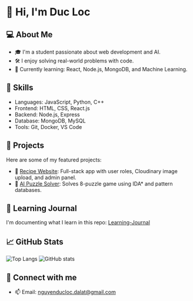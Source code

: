 # 👋 Hi, I'm Duc Loc

## 💻 About Me
- 🎓 I'm a student passionate about web development and AI.
- 🛠️ I enjoy solving real-world problems with code.
- 🌱 Currently learning: React, Node.js, MongoDB, and Machine Learning.

## 🔧 Skills
- Languages: JavaScript, Python, C++
- Frontend: HTML, CSS, React.js
- Backend: Node.js, Express
- Database: MongoDB, MySQL
- Tools: Git, Docker, VS Code

## 🚀 Projects
Here are some of my featured projects:
- 🍲 [Recipe Website](https://github.com/WebsiteRatatouille/Recipe_Website): Full-stack app with user roles, Cloudinary image upload, and admin panel.
- 🧠 [AI Puzzle Solver](https://github.com/WebsiteRatatouille/Puzzle_Game): Solves 8-puzzle game using IDA* and pattern databases.

## 📘 Learning Journal
I'm documenting what I learn in this repo: [Learning-Journal](https://github.com/DucLoc29/learning-journal)

## 📈 GitHub Stats
![Top Langs](https://github-readme-stats.vercel.app/api/top-langs/?username=DucLoc29&layout=compact)
![GitHub stats](https://github-readme-stats.vercel.app/api?username=DucLoc29&show_icons=true)

## 🔗 Connect with me
- 📫 Email: nguyenducloc.dalat@gmail.com


